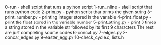 0-run - shell script that runs a python script 1-run_inline - shell script that runs python code 2-print.py - python script that prints the given string 3-print_number.py - printing integer stored in the variable 4-print_float.py - print the float stored in the variable number 5-print_string.py - print 3 times a string stored in the variable str followed by its first 9 characters The rest are just completing source codes 6-concat.py 7-edges.py 8-concat_edges.py 9-easter_egg.py 10-check_cycle.c, lists.h
